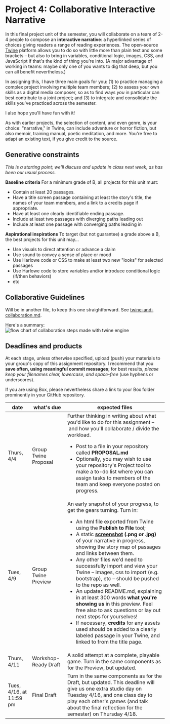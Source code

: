 # Project 4: Collaborative Interactive Narrative

In this final project unit of the semester, you will collaborate on a team of 2-4 people to compose an **interactive narrative**: a hyperlinked series of choices giving readers a range of reading experiences. The open-source [Twine](https://twinery.org) platform allows you to do so with little more than plain text and some brackets – but also to bring in variables, conditional logic, images, CSS, and JavaScript if that's the kind of thing you're into. (A major advantage of working in teams: maybe only one of you wants to dig that deep, but you can all benefit nevertheless.)

In assigning this, I have three main goals for you: (1) to practice managing a complex project involving multiple team members; (2) to assess your own skills as a digital media composer, so as to find ways _you_ in particular can best contribute to a joint project; and (3) to integrate and consolidate the skills you've practiced across the semester.

I also hope you'll have fun with it!

As with earlier projects, the selection of content, and even genre, is your choice:  "narrative," in Twine, can include adventure or horror fiction, but also memoir, training manual, poetic meditation, and more. You're free to adapt an existing text, if you give credit to the source.

## Generative constraints
_This is a starting point; we'll discuss and update in class next week, as has been our usual process._

**Baseline criteria**
For a minimum grade of B, all projects for this unit must:

* Contain at least 20 passages.
* Have a title screen passage containing at least the story's title, the names of your team members, and a link to a credits page if appropriate.
* Have at least one clearly identifiable ending passage.
* Include at least two passages with diverging paths leading out
* Include at least one passage with converging paths leading in <!-- Jess FitzPatrick had two -->

**Aspirational inspirations**
To target (but not guarantee) a grade above a B, the best projects for this unit may...

* Use visuals to direct attention or advance a claim
* Use sound to convey a sense of place or mood
* Use Harlowe code or CSS to make at least two new "looks" for selected passages
* Use Harlowe code to store variables and/or introduce conditional logic (if/then behaviors)
* etc


## Collaborative Guidelines
Will be in another file, to keep this one straightforward. See [twine-and-collaboration.md](how-to/twine-and-collaboration.md).

Here's a summary:
<img src="how-to/twine-flow-chart.png" alt="flow chart of collaboration steps made with twine engine" style="margin: 0 auto;" />



## Deadlines and products
At each stage, unless otherwise specified, upload (push) your materials to your group's copy of this assignment repository. I recommend that you **save often, using meaningful commit messages**; for best results, _please keep your filenames clear, lowercase, and space-free_ (use hyphens or underscores).

If you are using Box, please nevertheless share a link to your Box folder prominently in your GitHub repository.

| date | what's due | expected files |
|----|----|----|
| Thurs, 4/4 | Group Twine Proposal | Further thinking in writing about what you'd like to do for this assignment – and how you'll collaborate / divide the workload. <ul><li>Post to a file in your repository called <strong>PROPOSAL.md</strong></li><li>Optionally, you may wish to use your repository's Project tool to make a to-do list where you can assign tasks to members of the team and keep everyone posted on progress.</li></ul> |
| Tues, 4/9 | Group Twine Preview | An early snapshot of your progress, to get the gears turning. Turn in: <ul><li>An html file exported from Twine using the <strong>Publish to File</strong> tool;</li><li>A static <strong><a href="https://www.take-a-screenshot.org/">screenshot</a> (.png or .jpg)</strong> of your narrative in progress, showing the story map of passages and links between them.</li><li>Any other files we'd need to successfully import and view your Twine – images, css to import (e.g. bootstrap), etc – should be pushed to the repo as well.</li><li>An updated README.md, explaining in at least 300 words <strong>what you're showing us</strong> in this preview. Feel free also to ask questions or lay out next steps for yourselves!</li><li>If necessary, **credits** for any assets used should be added to a clearly labeled passage in your Twine, and linked to from the title page.</li></ul> |
| Thurs, 4/11 | Workshop-Ready Draft | A solid attempt at a complete, playable game. Turn in the same components as for the Preview, but updated. |
| Tues, 4/16, at 11:59 pm | Final Draft | Turn in the same components as for the Draft, but updated. This deadline will give us one extra studio day on Tuesday 4/16, and one class day to play each other's games (and talk about the final reflection for the semester) on Thursday 4/18. |
